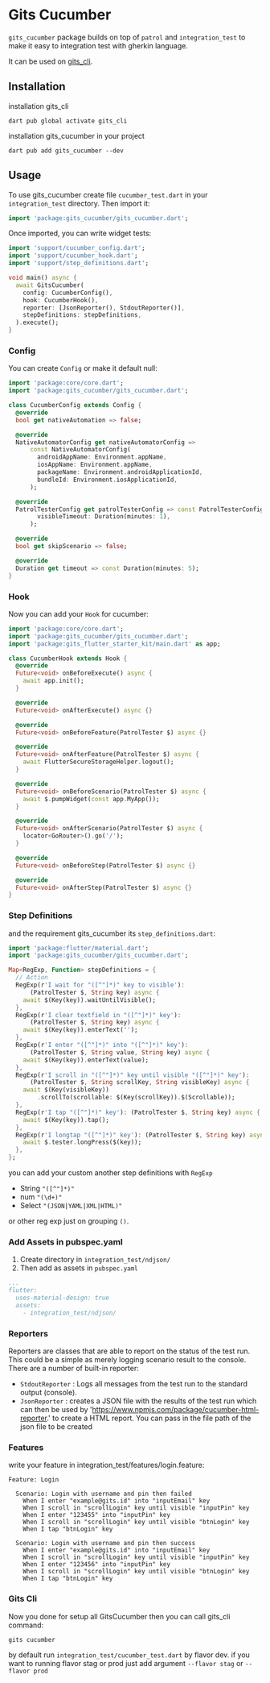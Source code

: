 # Gits Cucumber

`gits_cucumber` package builds on top of `patrol` and `integration_test` to make
it easy to integration test with gherkin language.

It can be used on [gits_cli](https://pub.dev/packages/gits_cli).

## Installation

installation gits_cli

```console
dart pub global activate gits_cli
```

installation gits_cucumber in your project

```console
dart pub add gits_cucumber --dev
```

## Usage

To use gits_cucumber create file `cucumber_test.dart` in your `integration_test` directory.
Then import it:

```dart
import 'package:gits_cucumber/gits_cucumber.dart';
```

Once imported, you can write widget tests:

```dart title="integration_test/cucumber_test.dart"
import 'support/cucumber_config.dart';
import 'support/cucumber_hook.dart';
import 'support/step_definitions.dart';

void main() async {
  await GitsCucumber(
    config: CucumberConfig(),
    hook: CucumberHook(),
    reporter: [JsonReporter(), StdoutReporter()],
    stepDefinitions: stepDefinitions,
  ).execute();
}
```

### Config

You can create `Config` or make it default null:

```dart title="integration_test/support/cucumber_config.dart"
import 'package:core/core.dart';
import 'package:gits_cucumber/gits_cucumber.dart';

class CucumberConfig extends Config {
  @override
  bool get nativeAutomation => false;

  @override
  NativeAutomatorConfig get nativeAutomatorConfig =>
      const NativeAutomatorConfig(
        androidAppName: Environment.appName,
        iosAppName: Environment.appName,
        packageName: Environment.androidApplicationId,
        bundleId: Environment.iosApplicationId,
      );

  @override
  PatrolTesterConfig get patrolTesterConfig => const PatrolTesterConfig(
        visibleTimeout: Duration(minutes: 1),
      );

  @override
  bool get skipScenario => false;

  @override
  Duration get timeout => const Duration(minutes: 5);
}
```

### Hook

Now you can add your `Hook` for cucumber:

```dart title="integration_test/support/cucumber_hook.dart"
import 'package:core/core.dart';
import 'package:gits_cucumber/gits_cucumber.dart';
import 'package:gits_flutter_starter_kit/main.dart' as app;

class CucumberHook extends Hook {
  @override
  Future<void> onBeforeExecute() async {
    await app.init();
  }

  @override
  Future<void> onAfterExecute() async {}

  @override
  Future<void> onBeforeFeature(PatrolTester $) async {}

  @override
  Future<void> onAfterFeature(PatrolTester $) async {
    await FlutterSecureStorageHelper.logout();
  }

  @override
  Future<void> onBeforeScenario(PatrolTester $) async {
    await $.pumpWidget(const app.MyApp());
  }

  @override
  Future<void> onAfterScenario(PatrolTester $) async {
    locator<GoRouter>().go('/');
  }

  @override
  Future<void> onBeforeStep(PatrolTester $) async {}

  @override
  Future<void> onAfterStep(PatrolTester $) async {}
}
```

### Step Definitions

and the requirement gits_cucumber its `step_definitions.dart`:

```dart title="integration_test/support/step_definitions.dart"
import 'package:flutter/material.dart';
import 'package:gits_cucumber/gits_cucumber.dart';

Map<RegExp, Function> stepDefinitions = {
  // Action
  RegExp(r'I wait for "([^"]*)" key to visible'):
      (PatrolTester $, String key) async {
    await $(Key(key)).waitUntilVisible();
  },
  RegExp(r'I clear textfield in "([^"]*)" key'):
      (PatrolTester $, String key) async {
    await $(Key(key)).enterText('');
  },
  RegExp(r'I enter "([^"]*)" into "([^"]*)" key'):
      (PatrolTester $, String value, String key) async {
    await $(Key(key)).enterText(value);
  },
  RegExp(r'I scroll in "([^"]*)" key until visible "([^"]*)" key'):
      (PatrolTester $, String scrollKey, String visibleKey) async {
    await $(Key(visibleKey))
        .scrollTo(scrollable: $(Key(scrollKey)).$(Scrollable));
  },
  RegExp(r'I tap "([^"]*)" key'): (PatrolTester $, String key) async {
    await $(Key(key)).tap();
  },
  RegExp(r'I longtap "([^"]*)" key'): (PatrolTester $, String key) async {
    await $.tester.longPress($(key));
  },
};
```

you can add your custom another step definitions with `RegExp`

- String `"([^"]*)"`
- num `"(\d+)"`
- Select `"(JSON|YAML|XML|HTML)"`

or other reg exp just on grouping `()`.

### Add Assets in pubspec.yaml

1. Create directory in `integration_test/ndjson/`
2. Then add as assets in `pubspec.yaml`

```yaml title="pubspec.yaml"
...
flutter:
  uses-material-design: true
  assets:
    - integration_test/ndjson/
```

### Reporters

Reporters are classes that are able to report on the status of the test run. This could be a simple as merely logging scenario result to the console. There are a number of built-in reporter:

- `StdoutReporter` : Logs all messages from the test run to the standard output (console).
- `JsonReporter` : creates a JSON file with the results of the test run which can then be used by 'https://www.npmjs.com/package/cucumber-html-reporter.' to create a HTML report. You can pass in the file path of the json file to be created

### Features

write your feature in integration_test/features/login.feature:

```feature title="integration_test/features/login.feature"
Feature: Login

  Scenario: Login with username and pin then failed
    When I enter "example@gits.id" into "inputEmail" key
    When I scroll in "scrollLogin" key until visible "inputPin" key
    When I enter "123455" into "inputPin" key
    When I scroll in "scrollLogin" key until visible "btnLogin" key
    When I tap "btnLogin" key

  Scenario: Login with username and pin then success
    When I enter "example@gits.id" into "inputEmail" key
    When I scroll in "scrollLogin" key until visible "inputPin" key
    When I enter "123456" into "inputPin" key
    When I scroll in "scrollLogin" key until visible "btnLogin" key
    When I tap "btnLogin" key
```

### Gits Cli

Now you done for setup all GitsCucumber then you can call gits_cli command:

```console
gits cucumber
```

by default run `integration_test/cucumber_test.dart` by flavor dev. if you want to running flavor stag or prod just add argument `--flavor stag` or `--flavor prod`
